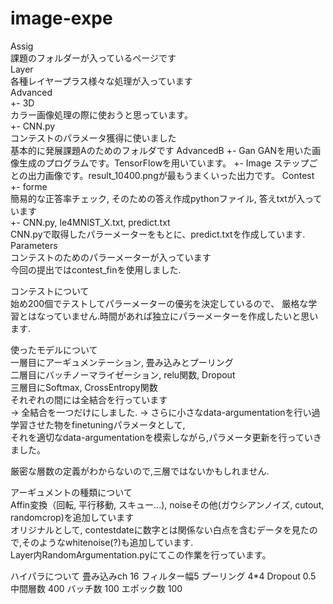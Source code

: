 # image-expe  
Assig  
課題のフォルダーが入っているページです  
Layer  
各種レイヤープラス様々な処理が入っています  
Advanced  
  +- 3D  
     カラー画像処理の際に使おうと思っています。  
  +- CNN.py  
     コンテストのパラメータ獲得に使いました  
  基本的に発展課題Aのためのフォルダです
AdvancedB
  +- Gan
      GANを用いた画像生成のプログラムです。TensorFlowを用いています。
  +- Image
      ステップごとの出力画像です。result_10400.pngが最もうまくいった出力です。
Contest  
  +- forme  
     簡易的な正答率チェック, そのための答え作成pythonファイル, 答えtxtが入っています  
  +- CNN.py, le4MNIST_X.txt, predict.txt  
     CNN.pyで取得したパラーメーターをもとに、predict.txtを作成しています.  
Parameters  
コンテストのためのパラーメーターが入っています  
今回の提出ではcontest_finを使用しました.  

コンテストについて  
始め200個でテストしてパラーメーターの優劣を決定しているので、
厳格な学習とはなっていません.時間があれば独立にパラーメーターを作成したいと思います.  

使ったモデルについて  
一層目にアーギュメンテーション, 畳み込みとプーリング  
二層目にバッチノーマライゼーション, relu関数, Dropout  
三層目にSoftmax, CrossEntropy関数  
それぞれの間には全結合を行っています  
-> 全結合を一つだけにしました. 
-> さらに小さなdata-argumentationを行い過学習させた物をfinetuningパラメータとして,  
それを適切なdata-argumentationを模索しながら,パラメータ更新を行っていきました。

厳密な層数の定義がわからないので,三層ではないかもしれません.  

アーギュメントの種類について  
Affin変換（回転, 平行移動, スキュー...), noiseその他(ガウシアンノイズ, cutout, randomcrop)を追加しています  
オリジナルとして, contestdateに数字とは関係ない白点を含むデータを見たので,そのようなwhitenoise(?)も追加しています.  
Layer内RandomArgumentation.pyにてこの作業を行っています。

ハイパラについて
畳み込みch 16 フィルター幅5
プーリング 4*4
Dropout 0.5
中間層数 400
バッチ数 100
エポック数 100


